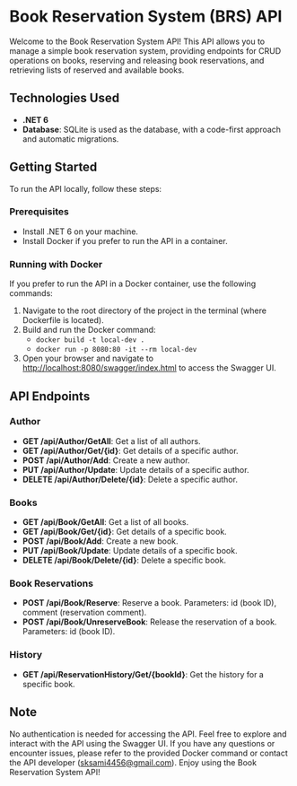 # Book Reservation System (BRS) API

Welcome to the Book Reservation System API! This API allows you to manage a simple book reservation system, providing endpoints for CRUD operations on books, reserving and releasing book reservations, and retrieving lists of reserved and available books.

## Technologies Used

- **.NET 6**
- **Database**: SQLite is used as the database, with a code-first approach and automatic migrations.

## Getting Started

To run the API locally, follow these steps:

### Prerequisites

- Install .NET 6 on your machine.
- Install Docker if you prefer to run the API in a container.

### Running with Docker

If you prefer to run the API in a Docker container, use the following commands:

1. Navigate to the root directory of the project in the terminal (where Dockerfile is located).
2. Build and run the Docker command:
   - `docker build -t local-dev .`
   - `docker run -p 8080:80 -it --rm local-dev`
3. Open your browser and navigate to [http://localhost:8080/swagger/index.html](http://localhost:8080/swagger/index.html) to access the Swagger UI.

## API Endpoints

### Author

- **GET /api/Author/GetAll**: Get a list of all authors.
- **GET /api/Author/Get/{id}**: Get details of a specific author.
- **POST /api/Author/Add**: Create a new author.
- **PUT /api/Author/Update**: Update details of a specific author.
- **DELETE /api/Author/Delete/{id}**: Delete a specific author.

### Books

- **GET /api/Book/GetAll**: Get a list of all books.
- **GET /api/Book/Get/{id}**: Get details of a specific book.
- **POST /api/Book/Add**: Create a new book.
- **PUT /api/Book/Update**: Update details of a specific book.
- **DELETE /api/Book/Delete/{id}**: Delete a specific book.

### Book Reservations

- **POST /api/Book/Reserve**: Reserve a book. Parameters: id (book ID), comment (reservation comment).
- **POST /api/Book/UnreserveBook**: Release the reservation of a book. Parameters: id (book ID).

### History

- **GET /api/ReservationHistory/Get/{bookId}**: Get the history for a specific book.

## Note

No authentication is needed for accessing the API. Feel free to explore and interact with the API using the Swagger UI. If you have any questions or encounter issues, please refer to the provided Docker command or contact the API developer (sksami4456@gmail.com). Enjoy using the Book Reservation System API!
